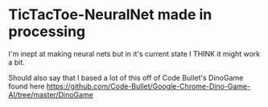 # TicTacToe-NeuralNet made in processing
I'm inept at making neural nets but in it's current state I THINK it might work a bit.

Should also say that I based a lot of this off of Code Bullet's DinoGame found here https://github.com/Code-Bullet/Google-Chrome-Dino-Game-AI/tree/master/DinoGame
